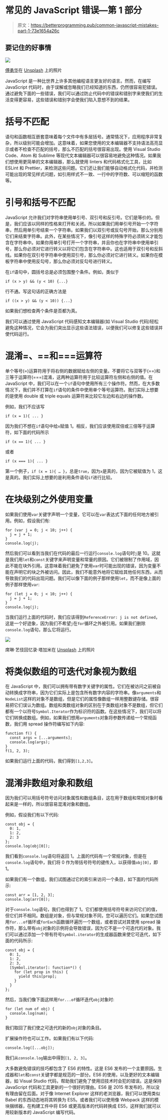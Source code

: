 # 常见的 JavaScript 错误—第 1 部分

> 原文：<https://betterprogramming.pub/common-javascript-mistakes-part-1-73e1654a26c>

## 要记住的好事情

![](img/2738d2a841ff98e52e9b56b36fe46be5.png)

[傅勇华](https://unsplash.com/@hhh13?utm_source=medium&utm_medium=referral)在 [Unsplash](https://unsplash.com?utm_source=medium&utm_medium=referral) 上的照片

JavaScript 是一种比世界上许多其他编程语言更友好的语言。然而，在编写 JavaScript 代码时，由于误解或忽略我们已经知道的东西，仍然很容易犯错误。通过避免下面的一些错误，我们可以通过防止代码中的错误和错别字来使我们的生活变得更容易，这些错误和错别字会使我们陷入意想不到的结果。

# 括号不匹配

语句和函数相互嵌套意味着每个文件中有多层括号。通常情况下，应用程序非常复杂，所以级别可能会增加。这意味着，如果您使用的文本编辑器不支持语法高亮显示或者不检查不匹配的括号，那么不匹配的括号很容易出现。使用 Visual Studio Code、Atom 和 Sublime 等现代文本编辑器可以很容易地避免这种情况。如果我们想使用更简单的文本编辑器，那么就使用 linters 和代码格式化工具，比如 ESLint 和 Prettier，来检测这些问题。它们还让我们能够自动格式化代码，并检测可能出现的常见样式问题，如引用样式不一致、一行中的字符数、可以缩短的函数等。

# 引号和括号不匹配

JavaScript 允许我们对字符串使用单引号、双引号和反引号。它们是等价的。但是，我们应该以同样的性格来打开和关闭。所以如果我们用单引号开始一个字符串，然后用单引号结束一个字符串。如果我们以双引号或反勾号开始，那么分别用它们来结束字符串。此外，在某些情况下，像引号这样的特殊字符必须转义才能包含在字符串中。如果你用单引号打开一个字符串，并且你也在字符串中使用单引号，那么你必须对它进行转义以将它们包含在字符串中。这也适用于双引号和反斜线。如果你在双引号字符串中使用双引号，那么你必须对它进行转义。如果你在模板字符串中使用反勾号，那么你必须对反勾号进行转义。

在`if`语句中，圆括号总是必须包围整个条件。例如，类似于

```
if (x > y) && (y < 10) {...}
```

行不通。写这句话的正确方法是

```
if ((x > y) && (y < 10)) {...}
```

如果我们想检查两个条件是否都为真。

我们可以通过使用 JavaScript 代码感知文本编辑器(如 Visual Studio 代码)轻松避免这种情况，它会为我们突出显示这些语法错误，以便我们可以修复这些错误并使代码运行。

# 混淆=、==和===运算符

单个等号(=)运算符用于将右侧的数据赋给左侧的变量。不要将它与双等于(==)和三等于运算符(===)混淆，这两种运算符用于比较运算符左侧和右侧的值。在 JavaScript 中，我们可以在一个`if`语句中使用所有三个操作符。然而，在大多数情况下，我们并不打算在`if`语句的条件中使用单个等号运算符。我们实际上想要的是使用 double 或 triple equals 运算符来比较它左边和右边的操作数。

例如，我们不应该写

```
if (x = 1){ ... }
```

因为我们不想在`if`语句中给`x`赋值 1。相反，我们应该使用双倍或三倍等于运算符，如下面的代码所示

```
if (x == 1){ ... }
```

或者

```
if (x === 1){ ... }
```

第一个例子，`if (x = 1){ … }`，总是`true`，因为`x`是真的，因为它被赋值为 1，这是真的。我们实际上想要的是利用条件语句`if`进行比较。

# 在块级别之外使用变量

如果我们使用`var`关键字声明一个变量，它可以在`var`表达式下面的任何地方被引用。例如，假设我们有:

```
for (var j = 0; j < 10; j++) {
  j = j + 1;
}
console.log(j);
```

然后我们可以看到当我们在代码的最后一行运行`console.log`语句时`j`是 10。这就是我们用`let`和`const`关键字来声明变量和常量的原因。它们被限制了作用域，因此不能在块外引用。这意味着我们避免了使用`var`时可能出现的错误，因为变量不能在声明它的块之外被访问。因此，我们不能意外地将它赋给其他任何东西，从而导致我们的代码出现问题。我们可以像下面的例子那样使用`let`，而不是像上面的例子那样使用`var`:

```
for (let j = 0; j < 10; j++) {
  j = j + 1;
}
console.log(j);
```

当我们运行上面的代码时，我们应该得到`ReferenceError: j is not defined`，这是一个好迹象，因为我们不希望`j`在`for`循环之外被引用。如果我们删除`console.log`语句，那么它将运行。

![](img/f4603635a5de4f81f91e8bf71ede5af5.png)

席琳·艺伎回忆录·塔加米在 [Unsplash](https://unsplash.com?utm_source=medium&utm_medium=referral) 上的照片

# 将类似数组的可迭代对象视为数组

在 JavaScript 中，我们可以拥有带有数字关键字的属性。它们在被访问之前被自动转换成字符串，因为它们实际上是包含所有数字内容的字符串。像`arguments`和`NodeList`这样的对象不是数组，但是它们的属性像数组一样用整数键存储。很容易把它们误认为数组。数组和类数组对象的区别在于类数组对象不是数组，但它们都有一个以符号`Symbol.Iterator`作为标识符的函数。在这些情况下，我们可以将它们转换成数组。例如，如果我们想用`arguments`对象将参数传递给一个常规函数，我们用 spread 操作符编写如下内容:

```
function f() {
  const args = [...arguments];
  console.log(args);
}
f(1, 2, 3);
```

如果我们运行上面的代码，我们得到`[1,2,3]`。

# 混淆非数组对象和数组

因为我们可以用括号符号访问对象属性和数组条目，这在用于数组和常规对象时看起来是一样的，所以很容易混淆对象和数组。

例如，假设我们有以下代码:

```
const obj = {
  0: 1,
  1: 2,
  2: 3
};
console.log(obj[0]);
```

我们看到`console.log`语句将返回 1。上面的代码有一个常规对象，但是在`console.log`语句中，我们将 0 作为带括号符号的键传入，以获得值`obj[0]`，即 1。

如果我们有一个数组，我们试图通过它的索引来访问一个条目，如下面的代码所示:

```
const arr = [1, 2, 3];
console.log(arr[0]);
```

对于`console.log`语句，我们也得到了 1。它们都使用括号符号来访问它们的值，但它们并不相同。数组是对象，但与常规对象不同，您可以遍历它们。如果您试图用`for...of`循环或`forEach`函数循环遍历一个数组，或者尝试对其使用 spread 操作符，那么带有`obj`对象的示例将会导致错误，因为它不是一个可迭代的对象。我们可以通过添加一个带有符号`Symbol.iterator`的生成器函数来使它可迭代，如下面的代码所示:

```
const obj = {
  0: 1,
  1: 2,
  2: 3,
  [Symbol.iterator]: function*() {
    for (let prop in this) {
      yield this[prop];
    }
  }
};
```

然后，当我们像下面这样用`for...of`循环迭代`obj`对象时:

```
for (let num of obj) {
  console.log(num);
}
```

我们取回了我们使之可迭代的新的`obj`对象的条目。

扩展操作符也可以工作。如果我们有以下代码:

```
console.log([...obj]);
```

我们从`console.log`输出中得到`[1, 2, 3]`。

大多数避免错误的技巧都包含了 ES6 的特性。这是 ES6 发布的一个主要原因。生成器和`let`和`const`关键字都是规范的一部分。ES6 的使用，以及更好的文本编辑器，如 Visual Studio 代码，帮助我们避免了使用旧技术时会犯的错误。这是保持 JavaScript 代码和工具更新的一个很好的理由。ES6 是 2015 年发布的，所以没有理由留在后面。对于像 Internet Explorer 这样的老浏览器，我们可以使用类似 Babel 的东西动态地将其转换为 ES5。或者我们可以使用像 Webpack 这样的模块捆绑器，在构建工件中将 ES6 或更高版本的代码转换成 ES5，这样我们就可以用较新版本的 JavaScript 编写代码。